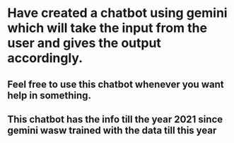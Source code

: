 # Have created a chatbot using gemini which will take the input from the user and gives the output accordingly.
## Feel free to use this chatbot whenever you want help in something.
## This chatbot has the info till the year 2021 since gemini wasw trained with the data till this year